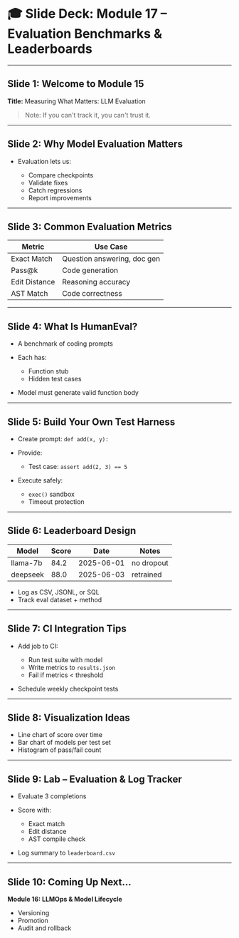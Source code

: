 # 🎓 Slide Deck: Module 17 – Evaluation Benchmarks & Leaderboards

---

## Slide 1: Welcome to Module 15

**Title:** Measuring What Matters: LLM Evaluation

> Note: If you can't track it, you can't trust it.

---

## Slide 2: Why Model Evaluation Matters

* Evaluation lets us:

  * Compare checkpoints
  * Validate fixes
  * Catch regressions
  * Report improvements

---

## Slide 3: Common Evaluation Metrics

| Metric        | Use Case                    |
| ------------- | --------------------------- |
| Exact Match   | Question answering, doc gen |
| Pass\@k       | Code generation             |
| Edit Distance | Reasoning accuracy          |
| AST Match     | Code correctness            |

---

## Slide 4: What Is HumanEval?

* A benchmark of coding prompts
* Each has:

  * Function stub
  * Hidden test cases
* Model must generate valid function body

---

## Slide 5: Build Your Own Test Harness

* Create prompt: `def add(x, y):`
* Provide:

  * Test case: `assert add(2, 3) == 5`
* Execute safely:

  * `exec()` sandbox
  * Timeout protection

---

## Slide 6: Leaderboard Design

| Model    | Score | Date       | Notes      |
| -------- | ----- | ---------- | ---------- |
| llama-7b | 84.2  | 2025-06-01 | no dropout |
| deepseek | 88.0  | 2025-06-03 | retrained  |

* Log as CSV, JSONL, or SQL
* Track eval dataset + method

---

## Slide 7: CI Integration Tips

* Add job to CI:

  * Run test suite with model
  * Write metrics to `results.json`
  * Fail if metrics < threshold
* Schedule weekly checkpoint tests

---

## Slide 8: Visualization Ideas

* Line chart of score over time
* Bar chart of models per test set
* Histogram of pass/fail count

---

## Slide 9: Lab – Evaluation & Log Tracker

* Evaluate 3 completions
* Score with:

  * Exact match
  * Edit distance
  * AST compile check
* Log summary to `leaderboard.csv`

---

## Slide 10: Coming Up Next…

**Module 16: LLMOps & Model Lifecycle**

* Versioning
* Promotion
* Audit and rollback
